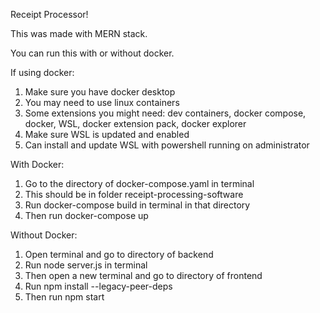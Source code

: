 Receipt Processor!

This was made with MERN stack.

You can run this with or without docker.

If using docker:
1. Make sure you have docker desktop
2. You may need to use linux containers
3. Some extensions you might need: dev containers, docker compose, docker, WSL, docker extension pack, docker explorer
4. Make sure WSL is updated and enabled
5. Can install and update WSL with powershell running on administrator

With Docker:
1. Go to the directory of docker-compose.yaml in terminal
2. This should be in folder receipt-processing-software
3. Run docker-compose build in terminal in that directory
4. Then run docker-compose up



Without Docker:
1. Open terminal and go to directory of backend
2. Run node server.js in terminal
3. Then open a new terminal and go to directory of frontend
4. Run npm install --legacy-peer-deps
5. Then run npm start
